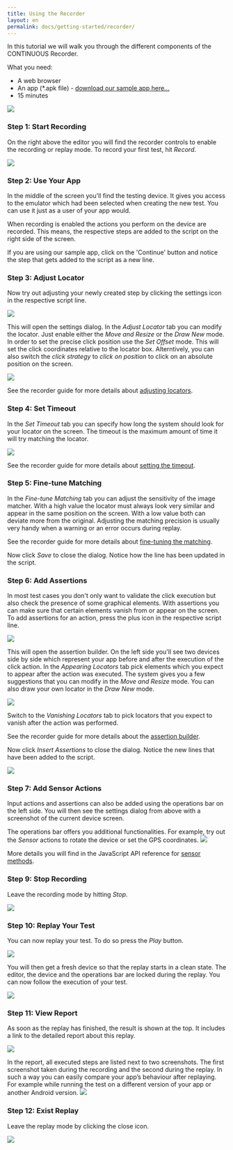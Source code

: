 ```yaml
---
title: Using the Recorder
layout: en
permalink: docs/getting-started/recorder/
---
```


In this tutorial we will walk you through the different components of the CONTINUOUS Recorder.


What you need:

+ A web browser
+ An app (*.apk file) - <a href="https://docs.google.com/file/d/0ByR0JcAYUAoWdS1faUNJdGxONzg/edit?usp=sharing" target="_blank" rel="nofollow">download our sample app here...</a>
+ 15 minutes


<img src="/img/getting-started/recorder/recorder-01.png" class="center">


<h3>Step 1: Start Recording</h3>

On the right above the editor you will find the recorder controls to enable the recording or replay mode. To record your first test, hit <em>Record</em>.

<img src="/img/getting-started/recorder/recorder-02.png">


<h3>Step 2: Use Your App</h3>

In the middle of the screen you'll find the testing device. It gives you access to the emulator which had been selected when creating the new test. You can use it just as a user of your app would.

When recording is enabled the actions you perform on the device are recorded. This means, the respective steps are added to the script on the right side of the screen.

If you are using our sample app, click on the 'Continue' button and notice the step that gets added to the script as a new line.


<h3>Step 3: Adjust Locator</h3>

Now try out adjusting your newly created step by clicking the settings icon in the respective script line.

<img src="/img/getting-started/recorder/recorder-03.png">

This will open the settings dialog. In the <em>Adjust Locator</em> tab you can modify the locator. Just enable either the <em>Move and Resize</em> or the <em>Draw New</em> mode. In order to set the precise click position use the <em>Set Offset</em> mode. This will set the click coordinates relative to the locator box. Alterntively, you can also switch the <em>click strategy</em> to <em>click on position</em> to click on an absolute position on the screen.

<img src="/img/getting-started/recorder/recorder-04.png" class="center shadow">

See the recorder guide for more details about <a href="/docs/guides/recorder/action-settings#locator">adjusting locators</a>.


<h3>Step 4: Set Timeout</h3>

In the <em>Set Timeout</em> tab you can specify how long the system should look for your locator on the screen. The timeout is the maximum amount of time it will try matching the locator.

<img src="/img/getting-started/recorder/recorder-05.png">

See the recorder guide for more details about <a href="/docs/guides/recorder/action-settings#timeout">setting the timeout</a>.


<h3>Step 5: Fine-tune Matching</h3>

In the <em>Fine-tune Matching</em> tab you can adjust the sensitivity of the image matcher. With a high value the locator must always look very similar and appear in the same position on the screen. With a low value both can deviate more from the original. Adjusting the matching precision is usually very handy when a warning or an error occurs during replay.

See the recorder guide for more details about <a href="/docs/guides/recorder/action-settings#matching">fine-tuning the matching</a>.

Now click <em>Save</em> to close the dialog. Notice how the line has been updated in the script.


<h3>Step 6: Add Assertions</h3>

In most test cases you don't only want to validate the click execution but also check the presence of some graphical elements. With assertions you can make sure that certain elements vanish from or appear on the screen. To add assertions for an action, press the plus icon in the respective script line.

<img src="/img/getting-started/recorder/recorder-06.png">

This will open the assertion builder. On the left side you'll see two devices side by side which represent your app before and after the execution of the click action. In the <em>Appearing Locators</em> tab pick elements which you expect to appear after the action was executed. The system gives you a few suggestions that you can modify in the <em>Move and Resize</em> mode. You can also draw your own locator in the <em>Draw New</em> mode.

<img src="/img/getting-started/recorder/recorder-07.png" class="center shadow">

Switch to the <em>Vanishing Locators</em> tab to pick locators that you expect to vanish after the action was performed.

See the recorder guide for more details about the <a href="/docs/guides/recorder/assertion-builder">assertion builder</a>.

Now click <em>Insert Assertions</em> to close the dialog. Notice the new lines that have been added to the script.

<img src="/img/getting-started/recorder/recorder-08.png">


<h3>Step 7: Add Sensor Actions</h3>

Input actions and assertions can also be added using the operations bar on the left side. You will then see the settings dialog from above with a screenshot of the current device screen.

The operations bar offers you additional functionalities. For example, try out the <em>Sensor</em> actions to rotate the device or set the GPS coordinates.
<img src="/img/getting-started/recorder/recorder-09.png">

More details you will find in the JavaScript API reference for <a href="/docs/api/sensor">sensor methods</a>.


<h3>Step 9: Stop Recording</h3>

Leave the recording mode by hitting <em>Stop</em>.

<img src="/img/getting-started/recorder/recorder-10.png">


<h3>Step 10: Replay Your Test</h3>

You can now replay your test. To do so press the <em>Play</em> button.

<img src="/img/getting-started/recorder/recorder-11.png">

You will then get a fresh device so that the replay starts in a clean state. The editor, the device and the operations bar are locked during the replay. You can now follow the execution of your test.

<img src="/img/getting-started/recorder/recorder-12.png">


<h3>Step 11: View Report</h3>

As soon as the replay has finished, the result is shown at the top. It includes a link to the detailed report about this replay.

<img src="/img/getting-started/recorder/recorder-13.png">

In the report, all executed steps are listed next to two screenshots. The first screenshot taken during the recording and the second during the replay. In such a way you can easily compare your app’s behaviour after replaying. For example while running the test on a different version of your app or another Android version.
<img src="/img/getting-started/recorder/recorder-14.png" class="center shadow">


<h3>Step 12: Exist Replay</h3>

Leave the replay mode by clicking the close icon. 

<img src="/img/getting-started/recorder/recorder-15.png">
